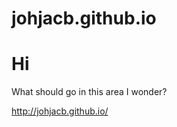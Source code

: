 johjacb.github.io
=================

# Hi

What should go in this area I wonder?

http://johjacb.github.io/
